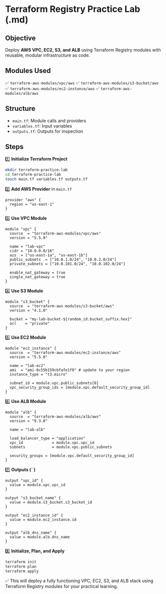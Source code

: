 # Terraform Registry Practice Lab (.md)

## Objective

Deploy **AWS VPC, EC2, S3, and ALB** using Terraform Registry modules with reusable, modular infrastructure as code.

## Modules Used

✅ `terraform-aws-modules/vpc/aws` ✅ `terraform-aws-modules/s3-bucket/aws` ✅ `terraform-aws-modules/ec2-instance/aws` ✅ `terraform-aws-modules/alb/aws`

## Structure

- `main.tf`: Module calls and providers
- `variables.tf`: Input variables
- `outputs.tf`: Outputs for inspection

## Steps

1️⃣ **Initialize Terraform Project**

```bash
mkdir terraform-practice-lab
cd terraform-practice-lab
touch main.tf variables.tf outputs.tf
```

2️⃣ **Add AWS Provider** in `main.tf`

```hcl
provider "aws" {
  region = "us-east-1"
}
```

3️⃣ **Use VPC Module**

```hcl
module "vpc" {
  source  = "terraform-aws-modules/vpc/aws"
  version = "5.5.0"

  name = "lab-vpc"
  cidr = "10.0.0.0/16"
  azs  = ["us-east-1a", "us-east-1b"]
  public_subnets  = ["10.0.1.0/24", "10.0.2.0/24"]
  private_subnets = ["10.0.101.0/24", "10.0.102.0/24"]

  enable_nat_gateway = true
  single_nat_gateway = true
}
```

4️⃣ **Use S3 Module**

```hcl
module "s3_bucket" {
  source  = "terraform-aws-modules/s3-bucket/aws"
  version = "4.1.0"

  bucket = "my-lab-bucket-${random_id.bucket_suffix.hex}"
  acl    = "private"
}
```

5️⃣ **Use EC2 Module**

```hcl
module "ec2_instance" {
  source  = "terraform-aws-modules/ec2-instance/aws"
  version = "5.5.0"

  name = "lab-ec2"
  ami  = "ami-0c55b159cbfafe1f0" # update to your region
  instance_type = "t3.micro"

  subnet_id = module.vpc.public_subnets[0]
  vpc_security_group_ids = [module.vpc.default_security_group_id]
}
```

6️⃣ **Use ALB Module**

```hcl
module "alb" {
  source  = "terraform-aws-modules/alb/aws"
  version = "9.3.0"

  name = "lab-alb"

  load_balancer_type = "application"
  vpc_id             = module.vpc.vpc_id
  subnets            = module.vpc.public_subnets

  security_groups = [module.vpc.default_security_group_id]
}
```

7️⃣ **Outputs (**``**)**

```hcl
output "vpc_id" {
  value = module.vpc.vpc_id
}

output "s3_bucket_name" {
  value = module.s3_bucket.s3_bucket_id
}

output "ec2_instance_id" {
  value = module.ec2_instance.id
}

output "alb_dns_name" {
  value = module.alb.dns_name
}
```

8️⃣ **Initialize, Plan, and Apply**

```bash
terraform init
terraform plan
terraform apply
```

✅ This will deploy a fully functioning VPC, EC2, S3, and ALB stack using Terraform Registry modules for your practical learning.

